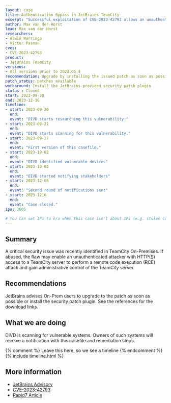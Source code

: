 ```yaml
---
layout: case
title: Authentication Bypass in JetBrains TeamCity
excerpt: "Successful exploitation of CVE-2023-42793 allows an unauthenticated attacker with HTTP(S) access to a TeamCity server to perform a remote code execution attack and gain administrative control of the server."
author: Max van der Horst
lead: Max van der Horst
researchers:
- Alwin Warringa
- Victor Pasman
cves:
- CVE-2023-42793
product: 
- JetBrains TeamCity
versions: 
- All versions prior to 2023.05.4
recommendation: Upgrade by installing the issued patch as soon as possible or apply the provided security patch plugin
patch_status: patches available
workaround: Install the JetBrains-provided security patch plugin
status : Closed
start: 2023-09-20
end: 2023-12-16
timeline:
- start: 2023-09-20
  end:
  event: "DIVD starts researching this vulnerability."
- start: 2023-09-21
  end:
  event: "DIVD starts scanning for this vulnerability."
- start: 2023-09-27
  end:
  event: "First version of this casefile."
- start: 2023-10-02
  end:
  event: "DIVD identified vulnerable devices"
- start: 2023-10-02
  end:
  event: "DIVD started notifying stakeholders"
- start: 2023-12-06
  end:
  event: "Second round of notifications sent"
- start: 2023-1216
  end:
  event: "Case closed."
ips: 3605

# You can set IPs to n/a when this case isn't about IPs (e.g. stolen credentials)
---
```

## Summary

A critical security issue was recently identified in TeamCity On-Premises. If abused, the flaw may enable an unauthenticated attacker with HTTP(S) access to a TeamCity server to perform a remote code execution (RCE) attack and gain administrative control of the TeamCity server. 

## Recommendations

JetBrains advises On-Prem users to upgrade to the patch as soon as possible or install the security patch plugin. See the references for the download links.

## What we are doing

DIVD is scanning for vulnerable systems. Owners of such systems will receive a notification with this casefile and remediation steps.


{% comment %}  Leave this here, so we see a timeline {% endcomment %}
{% include timeline.html %}


## More information

* [JetBrains Advisory](https://blog.jetbrains.com/teamcity/2023/09/critical-security-issue-affecting-teamcity-on-premises-update-to-2023-05-4-now/)
* [CVE-2023-42793](https://nvd.nist.gov/vuln/detail/CVE-2023-42793)
* [Rapid7 Article](https://www.rapid7.com/blog/post/2023/09/25/etr-cve-2023-42793-critical-authentication-bypass-in-jetbrains-teamcity-ci-cd-servers/)

